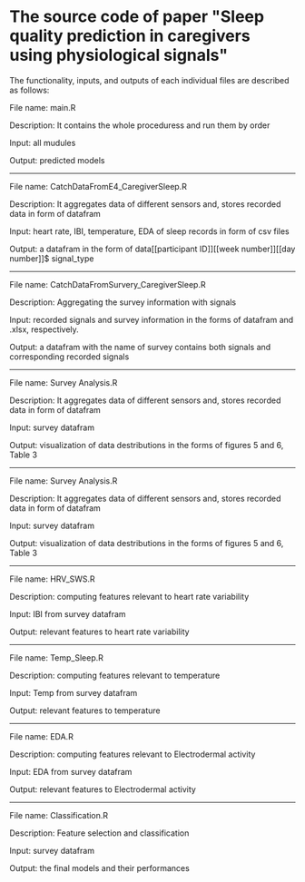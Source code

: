 # The source code of paper "Sleep quality prediction in caregivers using physiological signals"


The functionality, inputs, and outputs of each individual files are described as follows:



File name: main.R

Description: It contains the whole proceduress and run them by order

Input: all mudules

Output: predicted models

---------------------------------------------------------------------------------------------------------------------------------

File name: CatchDataFromE4_CaregiverSleep.R

Description: It aggregates data of different sensors and, stores recorded data in form of datafram

Input: heart rate, IBI, temperature, EDA of sleep records in form of csv files

Output: a datafram in the form of data[[participant ID]][[week number]][[day number]]$ signal_type

---------------------------------------------------------------------------------------------------------------------------------

File name: CatchDataFromSurvery_CaregiverSleep.R

Description: Aggregating the survey information with signals

Input: recorded signals and survey information in the forms of datafram and .xlsx, respectively.

Output: a datafram with the name of survey contains both signals and corresponding recorded signals

---------------------------------------------------------------------------------------------------------------------------------

File name: Survey Analysis.R

Description: It aggregates data of different sensors and, stores recorded data in form of datafram

Input: survey datafram

Output: visualization of data destributions in the forms of figures 5 and 6, Table 3

---------------------------------------------------------------------------------------------------------------------------------

File name: Survey Analysis.R

Description: It aggregates data of different sensors and, stores recorded data in form of datafram

Input: survey datafram

Output: visualization of data destributions in the forms of figures 5 and 6, Table 3

---------------------------------------------------------------------------------------------------------------------------------

File name: HRV_SWS.R

Description: computing features relevant to heart rate variability

Input: IBI from survey datafram

Output: relevant features to heart rate variability

---------------------------------------------------------------------------------------------------------------------------------

File name: Temp_Sleep.R

Description: computing features relevant to temperature

Input: Temp from survey datafram

Output: relevant features to temperature

---------------------------------------------------------------------------------------------------------------------------------

File name: EDA.R

Description: computing features relevant to Electrodermal activity

Input: EDA from survey datafram

Output: relevant features to Electrodermal activity

---------------------------------------------------------------------------------------------------------------------------------

File name: Classification.R

Description: Feature selection and classification

Input: survey datafram

Output: the final models and their performances
